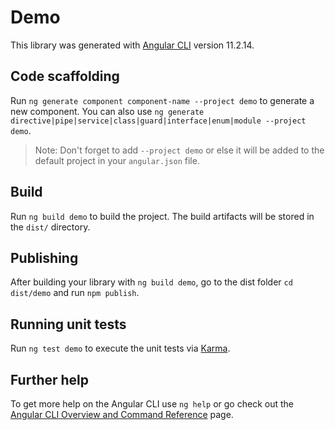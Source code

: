 # Demo

This library was generated with [Angular CLI](https://github.com/angular/angular-cli) version 11.2.14.

## Code scaffolding

Run `ng generate component component-name --project demo` to generate a new component. You can also use `ng generate directive|pipe|service|class|guard|interface|enum|module --project demo`.
> Note: Don't forget to add `--project demo` or else it will be added to the default project in your `angular.json` file. 

## Build

Run `ng build demo` to build the project. The build artifacts will be stored in the `dist/` directory.

## Publishing

After building your library with `ng build demo`, go to the dist folder `cd dist/demo` and run `npm publish`.

## Running unit tests

Run `ng test demo` to execute the unit tests via [Karma](https://karma-runner.github.io).

## Further help

To get more help on the Angular CLI use `ng help` or go check out the [Angular CLI Overview and Command Reference](https://angular.io/cli) page.
